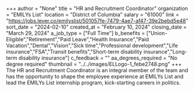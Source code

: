 +++
author = "None"
title = "HR and Recruitment Coordinator"
organization = "EMILYs List"
location = "District of Columbia"
salary = "61000"
link = "https://jobs.lever.co/emilyslist/501057fe-7479-4ae7-af47-39e2bebd5e48"
sort_date = "2024-02-10"
created_at = "February 10, 2024"
closing_date = "March 29, 2024"
a_job_type = ["Full Time"]
b_benefits = ["Union-Eligible","Retirement","Paid Leave","Health Insurance","Paid Vacation","Dental","Vision","Sick time","Professional development","Life insurance","FSA","Transit benefits","Short-term disability insurance","Long-term disability insurance"]
c_feedback = ""
aa_degrees_required = "No degree required"
thumbnail = "../../images/ELLogo-1_febe2748.png"
+++
The HR and Recruitment Coordinator is an integral member of the team and has the opportunity to shape the employee experience at EMILYs List and lead the EMILYs List internship program, kick-starting careers in politics.